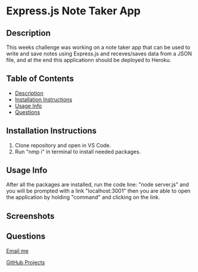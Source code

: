 # Express.js Note Taker App


  ## Description 
  This weeks challenge was working on a note taker app that can be used to write and save notes using Express.js and receves/saves data from a JSON file, and at the end this applicationn should be deployed to Heroku.


  ## Table of Contents
  * [Description](#description)
  * [Installation Instructions](#installation-instructions)
  * [Usage Info](#usage-info)
  * [Questions](#questions)


  ## Installation Instructions
  1. Clone repository and open in VS Code.
  2. Run "nmp i" in terminal to install needed packages.


  ## Usage Info
  After all the packages are installed, run the code line: "node server.js" and you will be prompted with a link "localhost:3001" then you are able to open the application by holding "command" and clicking on the link.


 ## Screenshots


  ## Questions
 [Email me](mailto:efrenleal19@gmail.com)

 [GitHub Projects](https://www.github.com/Efren96)